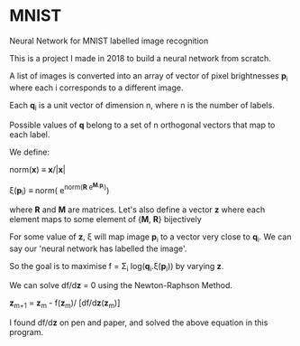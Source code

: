 # MNIST
Neural Network for MNIST labelled image recognition

This is a project I made in 2018 to build a neural network from scratch.

A list of images is converted into an array of vector of pixel brightnesses __p__<sub>i</sub> where each i corresponds to a different image.

Each __q__<sub>i</sub> is a unit vector of dimension n, where n is the number of labels.

Possible values of __q__ belong to a set of n orthogonal vectors that map to each label.

We define:

norm(__x__) ≡ __x__/|__x__|

ξ(__p__<sub>i</sub>) ≡ norm( e<sup>norm(__R__ e<sup>__M__.__p__<sub>i</sub></sup>)</sup>)

where __R__ and __M__ are matrices. Let's also define a vector **z** where each element maps to some element of {__M__, __R__} bijectively

For some value of **z**, ξ will map image __p__<sub>i</sub> to a vector very close to __q__<sub>i</sub>. We can say our 'neural network has labelled the image'.

So the goal is to maximise f = Σ<sub>i</sub> log(__q__<sub>i</sub>.ξ(__p__<sub>i</sub>)) by varying __z__.

We can solve df/d**z** = 0 using the Newton-Raphson Method.

**z**<sub>m+1</sub> = **z**<sub>m</sub> - f(**z**<sub>m</sub>)/ [df/d**z**(__z__<sub>m</sub>)]

I found df/d**z** on pen and paper, and solved the above equation in this program.
